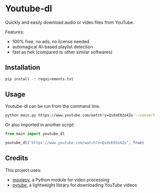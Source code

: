 # Youtube-dl

Quickly and easily download audio or video files from YouTube.

Features:

- 100% free, no ads, no license needed
- automagical AI-based playlist detection
- fast as hek (compared to other similar softwares)

## Installation

```bash
pip install -r requirements.txt
```

## Usage

Youtube-dl can be run from the command line:

```bash
python main.py https://www.youtube.com/watch?v=QsdxE02o4Zo --convert
```

Or also imported in another script:

```python
from main import youtube_dl 

youtube_dl("https://www.youtube.com/watch?v=QsdxE02o4Zo", True)
```

## Credits

This project uses:

- [moviepy](https://zulko.github.io/moviepy), a Python module for video processing
- [pytube](https://pytube.io), a lightweight library for downloading YouTube videos
